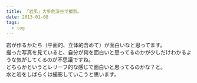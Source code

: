 ```yaml
---
title: 「岩肌」大歩危渓谷で撮影。
date: 2013-01-08
tags:
  - log
---
```


岩が作るかたち（平面的、立体的含めて）が面白いなと思ってます。<br>
撮った写真を見ていると、自分が何を面白いと思ってるのかが少しだけわかるような気がしてくるのが不思議ですね。<br>
どちらかというとレリーフ的な感じで面白いと思ってるのかな？と。<br>
水と岩をしばらくは撮影していこうと思います。

<a href="http://www.flickr.com/photos/shigeki_takeguchi/8328975522/in/photostream"><img src="http://farm9.staticflickr.com/8217/8328975522_80e82dc686.jpg" alt="" /></a>

<a href="http://www.flickr.com/photos/shigeki_takeguchi/8327919081/in/photostream"><img src="http://farm9.staticflickr.com/8073/8327919081_d3d7f7f314.jpg" alt="" /></a>

<a href="http://www.flickr.com/photos/shigeki_takeguchi/8327921425/in/photostream"><img src="http://farm9.staticflickr.com/8083/8327921425_e7352865ca.jpg" alt="" /></a>

<a href="http://www.flickr.com/photos/shigeki_takeguchi/8328982884/in/photostream"><img src="http://farm9.staticflickr.com/8218/8328982884_c207a162bc.jpg" alt="" /></a>

<a href="http://www.flickr.com/photos/shigeki_takeguchi/8327929465/in/photostream"><img src="http://farm9.staticflickr.com/8215/8327929465_ffe43e7716.jpg" alt="" /></a>

<a href="http://www.flickr.com/photos/shigeki_takeguchi/8327932543/in/photostream"><img src="http://farm9.staticflickr.com/8078/8327932543_8eb8b7536c.jpg" alt="" /></a>

<a href="http://www.flickr.com/photos/shigeki_takeguchi/8327948057/in/photostream"><img src="http://farm9.staticflickr.com/8361/8327948057_eaabc67dd1.jpg" alt="" /></a>

<a href="http://www.flickr.com/photos/shigeki_takeguchi/8327950807/in/photostream"><img src="http://farm9.staticflickr.com/8219/8327950807_b7831b9ef0.jpg" alt="" /></a>

<a href="http://www.flickr.com/photos/shigeki_takeguchi/8329010912/in/photostream"><img src="http://farm9.staticflickr.com/8497/8329010912_d2669eb2fb.jpg" alt="" /></a>

